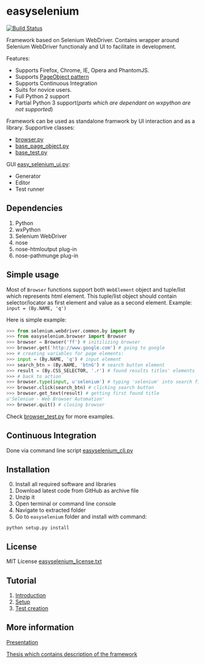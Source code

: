 easyselenium
============

[![Build Status](https://travis-ci.org/kirillstrelkov/easyselenium.svg?branch=master)](https://travis-ci.org/kirillstrelkov/easyselenium)

Framework based on Selenium WebDriver. Contains wrapper around Selenium WebDriver functionaly and UI to facilitate in development.

Features:
* Supports Firefox, Chrome, IE, Opera and PhantomJS.
* Supports [PageObject pattern](https://code.google.com/p/selenium/wiki/PageObjects)
* Supports Continuous Integration
* Suits for novice users.
* Full Python 2 support
* Partial Python 3 support(*parts which are dependant on wxpython are not supported*)

Framework can be used as standalone framwork by UI interaction and as a library.
Supportive classes:
* [browser.py](/easyselenium/browser.py)
* [base_page_object.py](/easyselenium/base_page_object.py)
* [base_test.py](/easyselenium/base_test.py)

GUI [easy_selenium_ui.py](/easyselenium/scripts/easy_selenium_ui.py):
* Generator
* Editor
* Test runner

Dependencies
------------
1. Python
2. wxPython
3. Selenium WebDriver
4. nose
 1. nose-htmloutput plug-in
 2. nose-pathmunge plug-in

Simple usage
-----
Most of `Browser` functions support both `WebElement` object and tuple/list which represents html element. This tuple/list object should contain selector/locator as first element and value as a second element. Example: `input = (By.NAME, 'q')`

Here is simple example: 
```python
>>> from selenium.webdriver.common.by import By
>>> from easyselenium.browser import Browser
>>> browser = Browser('ff') # initilizing browser
>>> browser.get('http://www.google.com') # going to google
>>> # creating variables for page elements:
>>> input = (By.NAME, 'q') # input element
>>> search_btn = (By.NAME, 'btnG') # search button element
>>> result = (By.CSS_SELECTOR, '.r') # found results titles' elements
>>> # back to action
>>> browser.type(input, u'selenium') # typing 'selenium' into search field
>>> browser.click(search_btn) # clicking search button
>>> browser.get_text(result) # getting first found title
u'Selenium - Web Browser Automation'
>>> browser.quit() # closing browser
```

Check [browser_test.py](/easyselenium/test/browser_test.py) for more examples.

Continuous Integration
----------------------
Done via command line script [easyselenium_cli.py](/easyselenium/scripts/easy_selenium_cli.py)

Installation
------------
0. Install all required software and libraries
1. Download latest code from GitHub as archive file
2. Unzip it
3. Open terminal or command line console
4. Navigate to extracted folder
5. Go to `easyselenium` folder and install with command:
```shell
python setup.py install
```

License
-------
MIT License [easyselenium_license.txt](/easyselenium/licenses/easyselenium_license.txt)

Tutorial
--------
1. [Introduction](https://kirillstrelkov.blogspot.de/2016/03/test-automation-with-selenium-webdriver.html)
2. [Setup](https://kirillstrelkov.blogspot.de/2016/03/test-automation-with-selenium-webdriver_28.html)
3. [Test creation](https://kirillstrelkov.blogspot.de/2016/03/test-automation-tutorial-with-selenium.html)

More information
----------------
[Presentation](https://www.dropbox.com/s/4y877giru9qwx3b/present_Kirill_Strelkov.pdf?dl=0)

[Thesis which contains description of the framework](https://www.dropbox.com/s/l65o69wvzjf1bue/Kirill_Strelkov_073639_BAK.pdf?dl=0)
